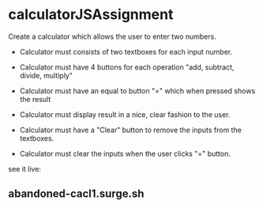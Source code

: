 # calculatorJSAssignment

Create a calculator which allows the user to enter two numbers. 

* Calculator must consists of two textboxes for each input number. 

* Calculator must have 4 buttons for each operation "add, subtract, divide, multiply" 

* Calculator must have an equal to button "=" which when pressed shows the result 

* Calculator must display result in a nice, clear fashion to the user. 

* Calculator must have a "Clear" button to remove the inputs from the textboxes. 

* Calculator must clear the inputs when the user clicks "=" button. 

see it live:
## abandoned-cacl1.surge.sh
